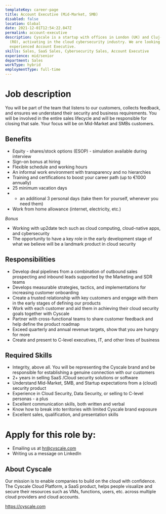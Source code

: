 ```yaml
---
templateKey: career-page
title: Account Executive (Mid-Market, SMB)
disabled: false
location: Global
date: 2021-12-01T12:54:22.847Z
permalink: account-executive
description: Cyscale is a startup with offices in London (UK) and Cluj-Napoca
  (RO), activating in the cloud cybersecurity industry. We are looking for an
  experienced Account Executive.
skills: Sales, SaaS Sales, Cybersecurity Sales, Account Executive
experience: mid/senior
department: Sales
workType: hybrid
employmentType: full-time
---
```

# Job description

You will be part of the team that listens to our customers, collects feedback, and ensures we understand their security and business requirements. You will be involved in the entire sales lifecycle and will be responsible for closing that sale. Your focus will be on Mid-Market and SMBs customers.

## Benefits

* Equity - shares/stock options (ESOP) - simulation available during interview
* Sign-on bonus at hiring
* Flexible schedule and working hours
* An informal work environment with transparency and no hierarchies
* Training and certifications to boost your career path (up to €1000 annually)
* 25 minimum vacation days
* + an additional 3 personal days (take them for yourself, whenever you need them)
* Work from home allowance (internet, electricity, etc.)

*Bonus*

* Working with up2date tech such as cloud computing, cloud-native apps, and cybersecurity
* The opportunity to have a key role in the early development stage of what we believe will be a landmark product in cloud security

## Responsibilities

* Develop deal pipelines from a combination of outbound sales prospecting and inbound leads supported by the Marketing and SDR teams
* Develops measurable strategies, tactics, and implementations for increasing customer onboarding
* Create a trusted relationship with key customers and engage with them in the early stages of defining our products
* Work with each customer and aid them in achieving their cloud security goals together with Cyscale
* Partner with cross-functional teams to share customer feedback and help define the product roadmap
* Exceed quarterly and annual revenue targets, show that you are hungry for more
* Create and present to C-level executives, IT, and other lines of business

## Required Skills

* Integrity, above all. You will be representing the Cyscale brand and be responsible for establishing a genuine connection with our customers
* 2+ years in selling SaaS /Cloud security solutions or software
* Understand Mid-Market, SMB, and Startup expectations from a (cloud) security product
* Experience in Cloud Security, Data Security, or selling to C-level personas - a plus
* Excellent communication skills, both written and verbal
* Know how to break into territories with limited Cyscale brand exposure
* Excellent sales, qualification, and presentation skills

# Apply for this role by:

* Emailing us at [hr@cyscale.com](mailto:hr@cyscale.com)
* Writing us a message on LinkedIn

## About Cyscale

Our mission is to enable companies to build on the cloud with confidence. The Cyscale Cloud Platform, a SaaS product, helps people visualize and secure their resources such as VMs, functions, users, etc. across multiple cloud providers and cloud accounts.

https://cyscale.com